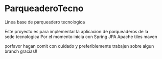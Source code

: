 # ParqueaderoTecno
Linea base de parqueadero tecnologica

Este proyecto es para implementar la aplicacion de parqueaderos de la sede tecnologica
Por el momento inicia con 
Spring
JPA
Apache tiles
maven

porfavor hagan comit con cuidado y preferiblemente trabajen sobre algun branch
gracias!!

